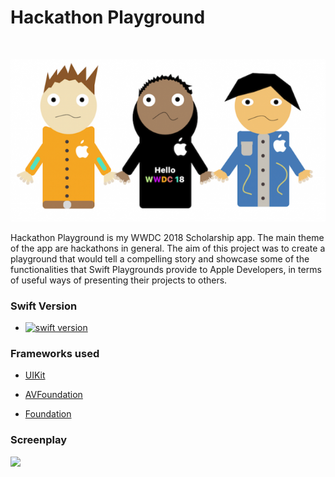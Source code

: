 # Hackathon Playground

<a href="https://en.wikipedia.org/wiki/Apple_Worldwide_Developers_Conference"><img src="https://img.shields.io/badge/WWDC-2018-BLUEVIOLET" alt=""/></a>  <a href="https://developer.apple.com/videos/wwdc2018/"><img src="https://img.shields.io/badge/Scholarship-Submission-BLUEVIOLET" alt=""/></a>  <a href="https://www.apple.com/swift/playgrounds/"><img src="https://img.shields.io/badge/Swift-Playgrounds-blueviolet" alt=""/></a>

![](/IntroAssets/introImageOne.png)

Hackathon Playground is my WWDC 2018 Scholarship app.  The main theme of the app are hackathons in general. The aim of this project was to create a playground that would tell a compelling story and showcase some of the functionalities that Swift Playgrounds provide to Apple Developers, in terms of useful ways of presenting their projects to others.


### Swift Version

* <a href="https://developer.apple.com/swift/"><img src="https://img.shields.io/badge/Swift-4.2-green.svg" alt="swift version"/></a>

### Frameworks used

* [UIKit](https://developer.apple.com/documentation/uikit)

* [AVFoundation](https://developer.apple.com/av-foundation/)

* [Foundation](https://developer.apple.com/documentation/foundation)


### Screenplay

![](https://github.com/beardaway/wwdc-hackathon-playground/blob/master/HackathonPlaygroundGif.gif)
